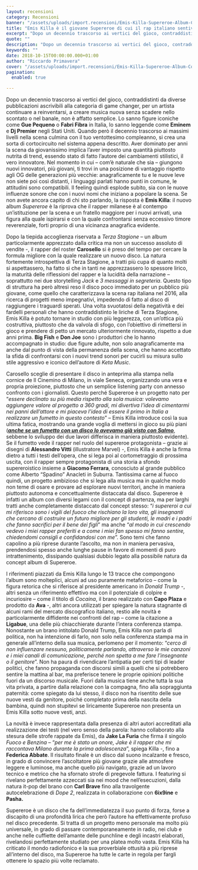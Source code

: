 ```yaml
---
layout: recensioni
category: Recensioni
banner: "/assets/uploads/import.recensioni/Emis-Killa-Supereroe-Album-Cover-e1538136063837.png"
title: "Emis Killa è il giovane Supereroe di cui il rap italiano sentiva la mancanza"
excerpt: "Dopo un decennio trascorso ai vertici del gioco, contraddistinti da diverse pubblicazioni ascrivibili alla categoria di game changer, per un artista continuare a reinventarsi, a creare musica nuova senza scadere nello scontato o nel banale, non è affatto semplice. Lo sanno figure iconiche come Gue Pequeno o Fabri Fibra in Italia, lo sanno leggende come [&hellip"
quote: ""
description: "Dopo un decennio trascorso ai vertici del gioco, contraddistinti da diverse pubblicazioni ascrivibili alla categoria di game changer, per un artista continuare a reinventarsi, a creare musica nuova senza scadere nello scontato o nel banale, non è affatto semplice. Lo sanno figure iconiche come Gue Pequeno o Fabri Fibra in Italia, lo sanno leggende come [&hellip"
keywords: ""
date: 2018-10-15T00:00:00.000+01:00
author: "Riccardo Primavera"
cover: "/assets/uploads/import.recensioni/Emis-Killa-Supereroe-Album-Cover-e1538136063837.png"
pagination:
  enabled: true

---
```


Dopo un decennio trascorso ai vertici del gioco, contraddistinti da diverse pubblicazioni ascrivibili alla categoria di game changer, per un artista continuare a reinventarsi, a creare musica nuova senza scadere nello scontato o nel banale, non è affatto semplice. Lo sanno figure iconiche come **Gue Pequeno** o **Fabri Fibra** in Italia, lo sanno leggende come **Eminem** e **Dj Premier** negli Stati Uniti. Quando però il decennio trascorso ai massimi livelli nella scena culmina con il tuo ventottesimo compleanno, si crea una sorta di cortocircuito nel sistema appena descritto. Aver dominato per anni la scena da giovanissimo implica l’aver imposto una quantità piuttosto nutrita di trend, essendo stato di fatto l’autore dei cambiamenti stilistici, il vero innovatore. Nel momento in cui – com’è naturale che sia – giungono nuovi innovatori, più giovani, ti trovi in una posizione di vantaggio rispetto agli OG delle generazioni più vecchie: anagraficamente tu e le nuove leve non siete poi così distanti, i linguaggi parlati hanno punti in comune, le attitudini sono compatibili. Il feeling quindi esplode subito, sia con le nuove influenze sonore che con i nuovi nomi che iniziano a popolare la scena. Se non avete ancora capito di chi sto parlando, la risposta è **Emis Killa**: il nuovo album _Supereroe_ è la riprova che il rapper milanese è al contempo un’istituzione per la scena e un fratello maggiore per i nuovi arrivati, una figura alla quale ispirarsi e con la quale confrontarsi senza eccessivo timore reverenziale, forti proprio di una vicinanza anagrafica evidente.

Dopo la tiepida accoglienza riservata a _Terza Stagione_ – un album particolarmente apprezzato dalla critica ma non un successo assoluto di vendite -, il rapper del roster **Carosello** si è preso del tempo per cercare la formula migliore con la quale realizzare un nuovo disco. La natura fortemente introspettiva di Terza Stagione, a tratti più cupa di quanto molti si aspettassero, ha fatto sì che in tanti ne apprezzassero lo spessore lirico, la maturità delle riflessioni del rapper e la lucidità della narrazione – soprattutto nei due storytelling _Jack_ e _3 messaggi in segreteria_. Questo tipo di struttura ha però altresì reso il disco poco immediato per un pubblico più giovane, come quello che caratterizzava la scena rap italiana nel 2016, alla ricerca di progetti meno impegnativi, impedendo di fatto al disco di raggiungere i traguardi sperati. Una volta svuotatosi della negatività e dei fardelli personali che hanno contraddistinto le liriche di Terza Stagione, Emis Killa è potuto tornare in studio con più leggerezza, con un’ottica più costruttiva, piuttosto che da valvola di sfogo, con l’obiettivo di rimettersi in gioco e prendere di petto un mercato ulteriormente rinnovato, rispetto a due anni prima. **Big Fish** e **Don Joe** sono i produttori che lo hanno accompagnato in studio: due figure adulte, non solo anagraficamente ma anche dal punto di vista della permanenza della scena, che hanno accettato la sfida di confrontarsi con i nuovi trend sonori per cucirli su misura sullo stile aggressivo e iconico dell’autore di _Keta Music_.

Carosello sceglie di presentare il disco in anteprima alla stampa nella cornice de Il Cinemino di Milano, in viale Seneca, organizzando una vera e propria proiezione, piuttosto che un semplice listening party con annesso confronto con i giornalisti. Questo perché Supereroe è un progetto nato per “_essere declinato su più media rispetto alla sola musica: volevamo aggiungere valore al progetto a 360 gradi, mi divertiva l’idea di cimentarmi nei panni dell’attore e mi piaceva l’idea di essere il primo in Italia a realizzare un fumetto in questo contesto_” – Emis Killa introduce così la sua ultima fatica, mostrando una grande voglia di mettersi in gioco su più piani ([**_anche se un fumetto con un disco lo avevamo già visto con Salmo_**](https://www.amazon.it/Hellvisback-Deluxe-Salmo/dp/B019FTF02O), sebbene lo sviluppo dei due lavori differisca in maniera piuttosto evidente). Se il fumetto vede il rapper nel ruolo del supereroe protagonista – grazie ai disegni di **Alessandro Vitti** (illustratore Marvel) -, Emis Killa è anche la firma dietro a tutti i testi dell’opera, che si lega poi al cortometraggio di prossima uscita, con il rapper sempre protagonista di una storia a sfondo supereroistico insieme a **Giacomo Ferrara**, conosciuto al grande pubblico come Alberto “Spadino” Anacleti in Suburra. Tantissima carne al fuoco quindi, un progetto ambizioso che si lega alla musica ma in qualche modo non teme di osare e provare ad esplorare nuovi territori, anche in maniera piuttosto autonoma e concettualmente distaccata dal disco. Supereroe è infatti un album con diversi legami con il concept di partenza, ma per larghi tratti anche completamente distaccato dal concept stesso: “_i supereroi a cui mi riferisco sono i vigili del fuoco che rischiano la loro vita, gli insegnanti che cercano di costruire un futuro migliore per gli studenti, le madri e i padri che fanno sacrifici per il bene dei figli_” ma anche “_al modo in cui crescendo vedevo i miei rapper preferiti e a come i miei fan spesso mi fanno sentire, chiedendomi consigli e confidandosi con me_”. Sono temi che fanno capolino a più riprese durante l’ascolto, ma non in maniera pervasiva, prendendosi spesso anche lunghe pause in favore di momenti di puro intrattenimento, dissipando qualsiasi dubbio legato alla possibile natura da concept album di Supereroe.

I riferimenti piazzati da Emis Killa lungo le 13 tracce che compongono l’album sono molteplici, alcuni ad uso puramente metaforico – come la figura retorica che si riferisce al presidente americano in _Donald Trump_ \-, altri senza un riferimento effettivo ma con il potenziale di colpire e incuriosire – come il titolo di _Cocaina_, il brano realizzato con **Capo Plaza** e prodotto da **Ava** \-, altri ancora utilizzati per spiegare la natura stagnante di alcuni rami del mercato discografico italiano, restio alle novità e particolarmente diffidente nei confronti del rap – come la citazione a **Ligabue**, una delle più chiacchierate durante l’intera conferenza stampa. Nonostante un brano intitolato Donald Trump, Emis Killa non parla di politica, non ha intenzione di farlo, non solo nella conferenza stampa ma in generale all’interno della sua musica, perlomeno per il momento: “_cerco di non influenzare nessuno, politicamente parlando, attraverso le mie canzoni e i miei canali di comunicazione, perché non spetta a me fare l’insegnante o il genitore_”. Non ha paura di rivendicare l’antipatia per certi tipi di leader politici, che fanno propaganda con discorsi simili a quelli che si potrebbero sentire la mattina al bar, ma preferisce tenere le proprie opinioni politiche fuori da un discorso musicale. Fuori dalla musica tiene anche tutta la sua vita privata, a partire dalla relazione con la compagna, fino alla sopraggiunta paternità: come spiegato da lui stesso, il disco non ha risentito delle sue nuove vesti da genitore, poiché completato prima della nascita della bambina, quindi non stupitevi se liricamente Supereroe non presenta un Emis Killa sotto nuove vesti, anzi.

La novità è invece rappresentata dalla presenza di altri autori accreditati alla realizzazione dei testi (nel vero senso della parola: hanno collaborato alla stesura delle strofe rappate da Emis), da **Jake La Furia** che firma il singolo _Fuoco e Benzina_ – “_per me è stato un onore, Jake è il rapper che mi raccontava Milano durante la prima adolescenza_”, spiega Killa -, fino a **Federica Abbate**. Il risultato finale è un disco dal suono incalzante e fresco, in grado di convincere l’ascoltatore più giovane grazie alle atmosfere leggere e luminose, ma anche quello più navigato, grazie ad un lavoro tecnico e metrico che ha sfornato strofe di pregevole fattura. I featuring si rivelano perfettamente azzeccati sia nei mood che nell’esecuzioni, dalla natura it-pop del brano con **Carl Brave** fino alla travolgente autocelebrazione di _Dope 2_, realizzata in collaborazione con **6ix9ine** e **Pasha.**

Supereroe è un disco che fa dell’immediatezza il suo punto di forza, forse a discapito di una profondità lirica che però l’autore ha effettivamente profuso nel disco precedente. Si tratta di un progetto meno personale ma molto più universale, in grado di passare contemporaneamente in radio, nei club e anche nelle cuffiette dell’amante delle punchline e degli incastri elaborati, rivelandosi perfettamente studiato per una platea molto vasta. Emis Killa ha criticato il mondo radiofonico e la sua proverbiale ottusità a più riprese all’interno del disco, ma Supereroe ha tutte le carte in regola per fargli ottenere lo spazio più volte reclamato.
